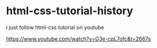 # html-css-tutorial-history
i just follow html-css tutorial on youtube

https://www.youtube.com/watch?v=G3e-cpL7ofc&t=2667s
